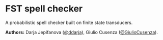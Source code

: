 # FST spell checker
A probabilistic spell checker built on finite state transducers.  
  
**Authors:** Darja Jepifanova ([@ddarja](https://github.com/ydarja)), Giulio Cusenza ([@GiulioCusenza](https://github.com/GiulioCusenza)).
